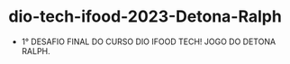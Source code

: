 # dio-tech-ifood-2023-Detona-Ralph

- 1° DESAFIO FINAL DO CURSO DIO IFOOD TECH! JOGO DO DETONA RALPH.

